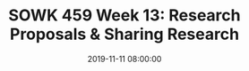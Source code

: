---
layout: single_presentation
name: week-13-research-proposals-sharing-research.md
title: "SOWK 459 Week 13: Research Proposals & Sharing Research"
date:  2019-11-11 08:00:00
presentation_id: C1Heda
permalink: /C1Heda/
redirect_from:
  - /presentations/C1Heda/week-13-research-proposals-sharing-research
slides: 
  - slide_name: deck-4159-large-0.jpeg
    slide_text: >
      <p><strong>Location</strong>: CBC Campus - Tuesday T-336 &amp; SWL-220<br />
      <strong>Time</strong>: Tuesdays and Thursdays from 5:30-8:15<br />
      <strong>Week 13</strong>: 11/11/19 — 11/17/19<br />
      <strong>Reading Assignment</strong>: DeCarlo (2018) chapter 15 and 16<br />
      <strong>Topic and Content Area</strong>: Research Proposals<br />
      <strong>Assignments Due</strong>: Assignment 11: research proposal is due Friday 11/15/19 at 11:55 PM via Moodle; Assignment 02: reading quiz for chapters 15 and 16 are due at 5:30 PM prior to class via My Heritage; Assignment 14: [extra credit] selected population literature review is due Friday 11/15/19 at 11:55 PM via My Heritage<br />
      <strong>Other Important Information</strong>: N/A</p>
      
  - slide_name: deck-4159-large-1.jpeg
    slide_text: >
      <ul>
      <li>Reminder regarding qualitative versus quantitative examples</li>
      <li>Practice determining a research proposal</li>
      <li>Your research proposal</li>
      </ul>
      
  - slide_name: deck-4159-large-2.jpeg
    slide_text: >
      <ul>
      <li>Authority</li>
      <li>Tradition</li>
      <li>Experience</li>
      <li>Beliefs &amp; Intuition</li>
      <li>Scientific Method</li>
      </ul>
      <p>Positivistic Research or Interpretive Research</p>
      
  - slide_name: deck-4159-large-3.jpeg
    slide_text: >
      <p>Positivistic (Quantitative)</p>
      <ul>
      <li>Objectivity</li>
      <li>Numbers (_quant_itative)</li>
      <li>Standard procedures that can be replicated</li>
      <li>Deductive (hypothesis testing)</li>
      <li>Less in-depth on many cases</li>
      <li>Fixed response options</li>
      <li>Statistical tests</li>
      </ul>
      <p>Interpretive (Qualitative)</p>
      <ul>
      <li>Subjectivity (interpretation)</li>
      <li>Words (_qual_itative)</li>
      <li>Emerging procedures</li>
      <li>Inductive (generates hypotheses)</li>
      <li>More in-depth on a few cases</li>
      <li>Unstructured or semi-structured options</li>
      <li>No statistical tests</li>
      </ul>
      
  - slide_name: deck-4159-large-4.jpeg
    slide_text: >
      <p>Positivistic</p>
      <ul>
      <li>To test the hypothesis that inconsistent transportation is a key reason students are absent, I will provide new cars and gas cards to half the students, then measure if those students are absent less than those without new cars and gas cards.</li>
      <li>If they are absent less, I have evidence to support my hypothesis.</li>
      </ul>
      <p>Interpretive</p>
      <ul>
      <li>To learn about why students are absent at Mt. Adams School District, I will conduct focus groups with students and parents and identify key themes.</li>
      <li>Those themes become hypotheses.</li>
      <li>Example: Inconsistent transportation is a key reason students are absent.</li>
      </ul>
      
  - slide_name: deck-4159-large-5.jpeg
    slide_text: >
      <blockquote>
      <p>Bell, N. S., Harford, T. C., Fuchs, C. H., McCarroll, J. E., &amp; Schwartz, C. E. (2006). Spouse Abuse and Alcohol Problems Among White, African American, and Hispanic U.S. Army Soldiers. Alcoholism: Clinical and Experimental Research, 30(10), 1721–1733. https://doi.org/10.1111/j.1530-0277.2006.00214.x</p>
      </blockquote>
      <p>Methods:
      Cases (N = 7,996) were all active-duty male, enlisted Army spouse abusers identified in the Army’s Central Registry (ACR) who had also completed an Army Health Risk Appraisal (HRA) Survey between 1991 and 1998. Controls (N = 17,821) were matched on gender, rank, and marital and HRA status.</p>
      
  - slide_name: deck-4159-large-6.jpeg
    slide_text: >
      <p>Findings - Tables and Charts</p>
      
  - slide_name: deck-4159-large-7.jpeg
    slide_text: >
      <blockquote>
      <p>Walker, T. (2013). Voices from the Group: Violent Women’s Experiences of Intervention. Journal of Family Violence, 28(4), 419–426. https://doi.org/10.1007/s10896-013-9509-x</p>
      </blockquote>
      <p>Abstract: This study discusses the experiences of women who participated in a program for partner-violent women by understanding their views of the treatment process, outcomes and the meanings they attached to it. This study followed a Husserlian descriptive phenomenology. Interviews were conducted with seven English women who used physical intimate partner violence in heterosexual relationships. The data were analyzed using by the method developed by Colaizzi (1978). The qualitative findings suggest the women experienced the treatment as positive and meaningful and experienced personal transformations. Deeper analysis of the data, showed that there were two key areas of benefit to the women, one involving the connections and bonds formed with other women in the group and the facilitators, and the second including the skills and strategies the women learned for managing anger and negative emotions.</p>
      
  - slide_name: deck-4159-large-8.jpeg
    slide_text: >
      <p>Findings - Text and Narrative</p>
      <blockquote>
      <p>“The feelings and attitudes that colored the experience of group treatment can be characterized into two main areas. Firstly, the anxiety that characterized the participants before and during the group sessions; secondly the unique relation- ships that developed between the group members.
      Some of the participants described feeling anxious and nervous about initially going to the program. Gill, for example, felt she was not good at being in groups and her interpersonal skills were quite poor while Julie felt it would unlock and release issues from her past which had been exceptionally difficult for her to confront. Nancy and Gill went on further to say they were extremely worried they may be ‘labeled’ or ‘branded’ in some way by the other group members, for example, as a “husband beater” or “psycho”.
      Many of the group members initially thought the program would help them gain insight and possibly understand what makes them violent. Mavis, for example, indicated she wanted more awareness of what caused or “triggered” her violent behavior. By developing this knowledge base and awareness several of the participants voiced that it might allow them to develop ways of controlling their violence or develop alternative ways of thinking about situations so that in the future the situation they are encountering does not end by them becoming violent with their partners. Nancy stated explicitly “…she wanted to stop it [violence to her partner] altogether, but I haven’t got a magic wand have I? I need to know more about it!””</p>
      </blockquote>
      
  - slide_name: deck-4159-large-9.jpeg
    slide_text: >
      <p>How to Choose Which Style</p>
      <ul>
      <li>
      <strong>Data Collection</strong>: How will you get your data?</li>
      <li>
      <strong>Sampling/Participant Selection</strong>: Who will you collect data from? How will you select those people?</li>
      <li>
      <strong>Data Analysis</strong>: How will you process and draw conclusions from your data?</li>
      </ul>
      
  - slide_name: deck-4159-large-10.jpeg
    slide_text: >
      <p>Directions: In your group, discuss each of the examples provided below. For each example, discuss and determine the following:</p>
      <ul>
      <li>Would the research question be better answered using quantitative or qualitative methods?</li>
      <li>Which data collection method would be most appropriate (e.g., gathering archival data, surveys, interviews, focus groups, a combination)?</li>
      <li>Which data analysis method would be most appropriate (e.g., coding, mathematical analysis such as chi-square test, correlation analysis, t-test, etc.).</li>
      <li>Which sampling method would you use (simple random sampling, systematic random sampling, stratified random sampling, cluster random sampling, availability sampling, purposive sampling, quota sampling, snowball sampling, etc.)?</li>
      <li>What would be your desired sample size?</li>
      </ul>
      
  - slide_name: deck-4159-large-11.jpeg
    slide_text: >
      <p>The researcher has just started working for the Heritage Valley Sheriff’s Department as an intern and since she’s started, there have been two officer-involved shootings that received extensive news coverage. She has a hunch that people in Heritage Valley now have less trust in the Sheriff’s Office than they do in the Heritage City Police Department, which hasn’t had an officer-involved shooting in over ten years. She’s developed the following research question: How have the recent officer-involved shootings affected citizens’ views of the Heritage Valley Sheriff’s Department?</p>
      
  - slide_name: deck-4159-large-12.jpeg
    slide_text: >
      <p>The researcher has just started working for the Heritage Valley Sheriff’s Department as an intern and since she’s started, there have been two officer-involved shootings that received extensive news coverage. She’s noticed that, even though the officers have gone through the required post-shooting counseling, they seem different than before and she’s not sure why. Maybe it’s the negative press, maybe it’s the way their families or coworkers are treating them, maybe it’s guilt—she has so many ideas running through her head! She’s developed the following research question: What are the experiences of Heritage Valley Sheriff’s officers who have survived an officer-involved shooting?</p>
      
  - slide_name: deck-4159-large-13.jpeg
    slide_text: >
      <p>The researcher is working at Heritage Valley Behavioral Health as a crisis responder for victims of sexual assault as is curious as to how undocumented immigrants experience their services She’s developed the following research question: How do undocumented victims of sexual assault experience the services provided by Heritage Valley Behavioral Health?</p>
      
  - slide_name: deck-4159-large-14.jpeg
    slide_text: >
      <p>The researcher is working at Heritage Valley Behavioral Health as a crisis responder for victims of sexual assault and has noticed that there seems to be a relationship between immigration status and whether or not a client returns for follow-up care. Specifically, she believes that undocumented immigrants seem to be less likely to return for aftercare than documented immigrants. She’s developed the following research question: How does immigration status affect a client’s participation in aftercare following a sexual assault?</p>
      
  - slide_name: deck-4159-large-15.jpeg
    slide_text: >
      <p>The researcher has just started working as a social work intern at Heritage Valley Elementary School and has been invited to be part of the leadership team. During the last meeting, everyone (the principal, vice principals, counselors, and teachers) complained that nothing they’re doing is working because the kids don’t come to school regularly. The researcher looked at the OSPI website and discovered the school does have one of the highest absence rates in the state. He believes that the parents have a great deal of influence over whether or not elementary students attend school regularly and wonder about their opinions and beliefs on attendance. He develops the following research question: What do the parents of Heritage Valley Elementary Schools students believe about attendance?</p>
      
  - slide_name: deck-4159-large-16.jpeg
    slide_text: >
      <p>The researcher has just started working as a social work intern at Heritage Valley Elementary School and has been invited to be part of the leadership team. During the last meeting, everyone (the principal, vice principals, counselors, and teachers) complained that nothing they’re doing is working because the kids don’t come to school regularly. The researcher looked at the OSPI website and discovered the school does have one of the highest absence rates in the state. As part of his internship, he’s been working as a success mentor for ten students. As a success mentor, he has five students assigned to him and meets with them three times a week. His goal is to build a relationship with those students, and he believes that that relationship makes those students more likely to come to school. He has developed the following research question: How does participation in the success mentor program affect student attendance?</p>
      
  - slide_name: deck-4159-large-17.jpeg
    slide_text: >
      <p>RESEARCH PROPOSAL RUBRIC WHAT YOU GET GRADED ON Initial
      Emerging
      No research approach is identified
      The selected research approach is weakly presented
      The selected research The selected research approach is adequately approach is clearly presented and justified presented and justified
      Presentation of methods for data collection and/or participant selection/ sampling are missing
      Methods for data collection and participant selection/ sampling are weakly presented
      Methods for both data Methods for both data collection and collection and participant selection/ participant selection/ sampling are sampling are clearly adequately presented presented and justified and justified
      Methods for analyzing data are not presented
      Proposed methods for analyzing the data are weakly presented
      Proposed methods for analyzing the data are adequately presented
      Research Proposals SOWK 459 Fall 2019
      Developed
      Highly Developed
      Proposed methods for analyzing the data are clearly presented
      Jacob Campbell, LICSW at Heritage University</p>
      
  - slide_name: deck-4159-large-18.jpeg
    slide_text: >
      <p>DISCUSSION
      WHAT IS YOUR RESEARCH ABOUT Research Proposals SOWK 459 Fall 2019
      Jacob Campbell, LICSW at Heritage University</p>
      
presentation_description: >
  <p>Research Proposals &amp; Sharing Research - How to prepare and what to do after for your research. The agenda is:</p>
  <ul>
  <li>Reminder regarding qualitative versus quantitative examples</li>
  <li>Practice determining a research proposal</li>
  <li>Your research proposal</li>
  </ul>
  
downloadable_slides: deck-4159.pdf
slides_count: 19
header:
  teaser: deck-4159-thumb-0.jpeg
presentation_video:
location: "Heritage University"
tags:
  - Heritage University
  - BASW Program
  - SOWK 459w
---